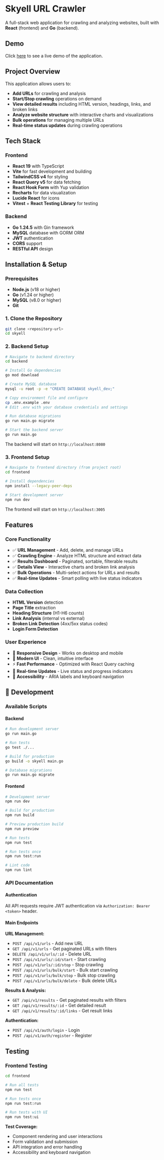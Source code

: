 # Skyell URL Crawler

A full-stack web application for crawling and analyzing websites, built with **React** (frontend) and **Go** (backend).

## Demo

Click [here](https://skyell-fullstack.vercel.app/) to see a live demo of the application.

## **Project Overview**

This application allows users to:
- **Add URLs** for crawling and analysis
- **Start/Stop crawling** operations on demand
- **View detailed results** including HTML version, headings, links, and broken links
- **Analyze website structure** with interactive charts and visualizations
- **Bulk operations** for managing multiple URLs
- **Real-time status updates** during crawling operations

## **Tech Stack**

### **Frontend**
- **React 19** with TypeScript
- **Vite** for fast development and building
- **TailwindCSS v4** for styling
- **React Query v5** for data fetching
- **React Hook Form** with Yup validation
- **Recharts** for data visualization
- **Lucide React** for icons
- **Vitest** + **React Testing Library** for testing

### **Backend**
- **Go 1.24.5** with Gin framework
- **MySQL** database with GORM ORM
- **JWT** authentication
- **CORS** support
- **RESTful API** design

## **Installation & Setup**

### **Prerequisites**
- **Node.js** (v18 or higher)
- **Go** (v1.24 or higher)
- **MySQL** (v8.0 or higher)
- **Git**

### **1. Clone the Repository**
```bash
git clone <repository-url>
cd skyell
```

### **2. Backend Setup**
```bash
# Navigate to backend directory
cd backend

# Install Go dependencies
go mod download

# Create MySQL database
mysql -u root -p -e "CREATE DATABASE skyell_dev;"

# Copy environment file and configure
cp .env.example .env
# Edit .env with your database credentials and settings

# Run database migrations
go run main.go migrate

# Start the backend server
go run main.go
```

The backend will start on `http://localhost:8080`

### **3. Frontend Setup**
```bash
# Navigate to frontend directory (from project root)
cd frontend

# Install dependencies
npm install --legacy-peer-deps

# Start development server
npm run dev
```

The frontend will start on `http://localhost:3005`

## **Features**

### **Core Functionality**
- ✅ **URL Management** - Add, delete, and manage URLs
- ✅ **Crawling Engine** - Analyze HTML structure and extract data
- ✅ **Results Dashboard** - Paginated, sortable, filterable results
- ✅ **Details View** - Interactive charts and broken link analysis
- ✅ **Bulk Operations** - Multi-select actions for URLs and results
- ✅ **Real-time Updates** - Smart polling with live status indicators

### **Data Collection**
- **HTML Version** detection
- **Page Title** extraction
- **Heading Structure** (H1-H6 counts)
- **Link Analysis** (internal vs external)
- **Broken Link Detection** (4xx/5xx status codes)
- **Login Form Detection**

### **User Experience**
- 📱 **Responsive Design** - Works on desktop and mobile
- 🎨 **Modern UI** - Clean, intuitive interface
- ⚡ **Fast Performance** - Optimized with React Query caching
- 🔄 **Real-time Updates** - Live status and progress indicators
- 🎯 **Accessibility** - ARIA labels and keyboard navigation

## 🔧 **Development**

### **Available Scripts**

#### **Backend**
```bash
# Run development server
go run main.go

# Run tests
go test ./...

# Build for production
go build -o skyell main.go

# Database migrations
go run main.go migrate
```

#### **Frontend**
```bash
# Development server
npm run dev

# Build for production
npm run build

# Preview production build
npm run preview

# Run tests
npm run test

# Run tests once
npm run test:run

# Lint code
npm run lint
```

### **API Documentation**

#### **Authentication**
All API requests require JWT authentication via `Authorization: Bearer <token>` header.

#### **Main Endpoints**

**URL Management:**
- `POST /api/v1/urls` - Add new URL
- `GET /api/v1/urls` - Get paginated URLs with filters
- `DELETE /api/v1/urls/:id` - Delete URL
- `POST /api/v1/urls/:id/start` - Start crawling
- `POST /api/v1/urls/:id/stop` - Stop crawling
- `POST /api/v1/urls/bulk/start` - Bulk start crawling
- `POST /api/v1/urls/bulk/stop` - Bulk stop crawling  
- `POST /api/v1/urls/bulk/delete` - Bulk delete URLs

**Results & Analysis:**
- `GET /api/v1/results` - Get paginated results with filters
- `GET /api/v1/results/:id` - Get detailed result
- `GET /api/v1/results/:id/links` - Get result links

**Authentication:**
- `POST /api/v1/auth/login` - Login
- `POST /api/v1/auth/register` - Register


## **Testing**

### **Frontend Testing**
```bash
cd frontend

# Run all tests
npm run test

# Run tests once
npm run test:run

# Run tests with UI
npm run test:ui
```

**Test Coverage:**
- Component rendering and user interactions
- Form validation and submission
- API integration and error handling
- Accessibility and keyboard navigation